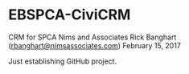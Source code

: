 # EBSPCA-CiviCRM
CRM for SPCA
Nims and Associates
Rick Banghart (rbanghart@nimsassociates.com)
February 15, 2017

Just establishing GitHub project. 
